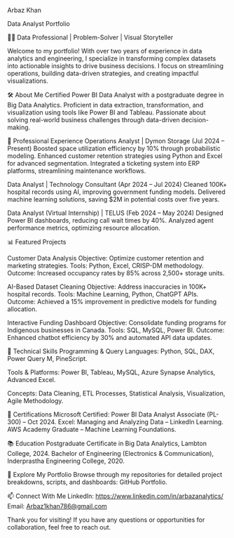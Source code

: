 Arbaz Khan

Data Analyst Portfolio

👨‍💻 Data Professional | Problem-Solver | Visual Storyteller

Welcome to my portfolio! With over two years of experience in data analytics and engineering, I specialize in transforming complex datasets into actionable insights to drive business decisions. I focus on streamlining operations, building data-driven strategies, and creating impactful visualizations.

🛠️ About Me
Certified Power BI Data Analyst with a postgraduate degree in Big Data Analytics.
Proficient in data extraction, transformation, and visualization using tools like Power BI and Tableau.
Passionate about solving real-world business challenges through data-driven decision-making.

💼 Professional Experience
Operations Analyst | Dymon Storage (Jul 2024 – Present)
Boosted space utilization efficiency by 10% through probabilistic modeling.
Enhanced customer retention strategies using Python and Excel for advanced segmentation.
Integrated a ticketing system into ERP platforms, streamlining maintenance workflows.

Data Analyst | Technology Consultant (Apr 2024 – Jul 2024)
Cleaned 100K+ hospital records using AI, improving government funding models.
Delivered machine learning solutions, saving $2M in potential costs over five years.

Data Analyst (Virtual Internship) | TELUS (Feb 2024 – May 2024)
Designed Power BI dashboards, reducing call wait times by 40%.
Analyzed agent performance metrics, optimizing resource allocation.

📊 Featured Projects

Customer Data Analysis
Objective: Optimize customer retention and marketing strategies.
Tools: Python, Excel, CRISP-DM methodology.
Outcome: Increased occupancy rates by 85% across 2,500+ storage units.

AI-Based Dataset Cleaning
Objective: Address inaccuracies in 100K+ hospital records.
Tools: Machine Learning, Python, ChatGPT APIs.
Outcome: Achieved a 15% improvement in predictive models for funding allocation.

Interactive Funding Dashboard
Objective: Consolidate funding programs for Indigenous businesses in Canada.
Tools: SQL, MySQL, Power BI.
Outcome: Enhanced chatbot efficiency by 30% and automated API data updates.

🧰 Technical Skills
Programming & Query Languages: Python, SQL, DAX, Power Query M, PineScript.

Tools & Platforms: Power BI, Tableau, MySQL, Azure Synapse Analytics, Advanced Excel.

Concepts: Data Cleaning, ETL Processes, Statistical Analysis, Visualization, Agile Methodology.

📜 Certifications
Microsoft Certified: Power BI Data Analyst Associate (PL-300) – Oct 2024.
Excel: Managing and Analyzing Data – LinkedIn Learning.
AWS Academy Graduate – Machine Learning Foundations.

📚 Education
Postgraduate Certificate in Big Data Analytics, Lambton College, 2024.
Bachelor of Engineering (Electronics & Communication), Inderprastha Engineering College, 2020.

🚀 Explore My Portfolio
Browse through my repositories for detailed project breakdowns, scripts, and dashboards: GitHub Portfolio.

📫 Connect With Me
LinkedIn: https://www.linkedin.com/in/arbazanalytics/
Email: Arbaz1khan786@gmail.com

Thank you for visiting! If you have any questions or opportunities for collaboration, feel free to reach out.

